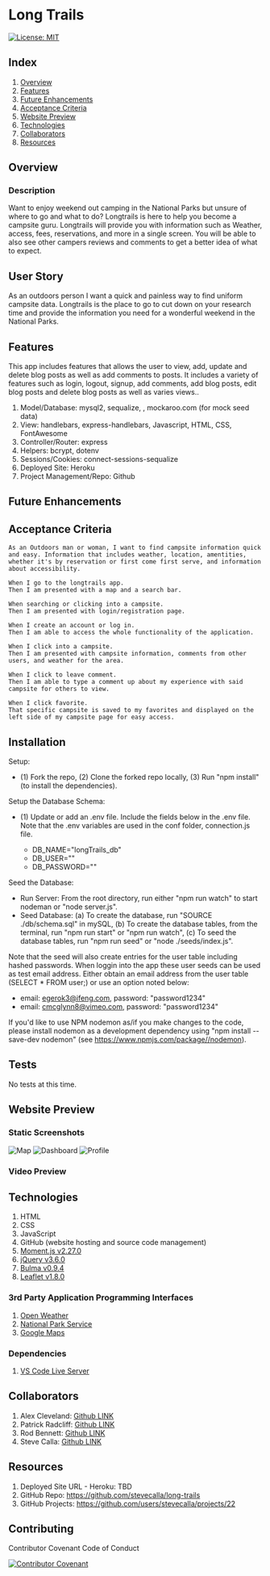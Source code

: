 # Long Trails
[![License:  MIT](https://img.shields.io/badge/License-MIT-yellow.svg)](https://opensource.org/licenses/MIT)

## Index

1. [Overview](#overview)
2. [Features](#features)
3. [Future Enhancements](#future-enhancements)
4. [Acceptance Criteria](#acceptance-criteria)
5. [Website Preview](#website-preview)
6. [Technologies](#technologies)
7. [Collaborators](#collaborators)
8. [Resources](#resources)

## Overview

### Description

Want to enjoy weekend out camping in the National Parks but unsure of where to go and what to do? Longtrails is here to help you become a campsite guru. Longtrails will provide you with information such as Weather, access, fees, reservations, and more in a single screen. You will be able to also see other campers reviews and comments to get a better idea of what to expect. 

## User Story

As an outdoors person I want a quick and painless way to find uniform campsite data. Longtrails is the place to go to cut down on your research time and provide the information you need for a wonderful weekend in the National Parks.

## Features

This app includes features that allows the user to view, add, update and delete blog posts as well as add comments to posts. It includes a variety of features such as login, logout, signup, add comments, add blog posts, edit blog posts and delete blog posts as well as varies views..

1. Model/Database: mysql2, sequalize, , mockaroo.com (for mock seed data)
2. View: handlebars, express-handlebars, Javascript, HTML, CSS, FontAwesome
3. Controller/Router: express
4. Helpers: bcrypt, dotenv
5. Sessions/Cookies: connect-sessions-sequalize
6. Deployed Site: Heroku
7. Project Management/Repo: Github

## Future Enhancements

<!-- 1. Sync the weather with driving directions so the user knows what the weather is forecasted to be when they get to various waypoints on their route.
2. Display all SNOTEL stations in Colorado on the map to provide info for backcountry skiers.
3. Add travel alerts to the driving directions display.
4. Use secure authentication and server side storage for user profiles
5. Increase robustness of input validation
6. Refactor code to single purpose functions -->

## Acceptance Criteria

```
As an Outdoors man or woman, I want to find campsite information quick and easy. Information that includes weather, location, amentities, whether it's by reservation or first come first serve, and information about accessibility.

When I go to the longtrails app.
Then I am presented with a map and a search bar.

When searching or clicking into a campsite.
Then I am presented with login/registration page.

When I create an account or log in.
Then I am able to access the whole functionality of the application.

When I click into a campsite.
Then I am presented with campsite information, comments from other users, and weather for the area.

When I click to leave comment.
Then I am able to type a comment up about my experience with said campsite for others to view.

When I click favorite.
That specific campsite is saved to my favorites and displayed on the left side of my campsite page for easy access.
```
## Installation

Setup: 
- (1) Fork the repo, (2) Clone the forked repo locally, (3) Run "npm install" (to install the dependencies).

Setup the Database Schema: 
- (1) Update or add an .env file. Include the fields below in the .env file. Note that the .env variables are used in the conf folder, connection.js file.

  * DB_NAME="longTrails_db"
  * DB_USER="<mySQL user name>"
  * DB_PASSWORD="<mySQL user password>"

Seed the Database: 
- Run Server: From the root directory, run either "npm run watch" to start nodeman or "node server.js".
- Seed Database: (a) To create the database, run "SOURCE ./db/schema.sql" in mySQL, (b) To create the database tables, from the terminal, run "npm run start" or "npm run watch", (c) To seed the database tables, run "npm run seed" or "node ./seeds/index.js".

Note that the seed will also create entries for the user table including hashed passwords. When loggin into the app these user seeds can be used as test email address. Either obtain an email address from the user table (SELECT * FROM user;) or use an option noted below:

  * email: egerok3@ifeng.com, password: "password1234"
  * email: cmcglynn8@vimeo.com, password: "password1234"

If you'd like to use NPM nodemon as/if you make changes to the code, please install nodemon as a development dependency using "npm install --save-dev nodemon" (see https://www.npmjs.com/package//nodemon). 

## Tests

No tests at this time.

## Website Preview

### Static Screenshots

<img alt="Map" src="./assets/images/screenshot_map.png">
<img alt="Dashboard" src="./assets/images/screenshot_dashboard.png">
<img alt="Profile" src="./assets/images/screenshot_profile.png">

### Video Preview

<!-- <img src="./assets/images/powder-bound.gif" width="" height=""/> -->

## Technologies

1. HTML
2. CSS
3. JavaScript
4. GitHub (website hosting and source code management)
5. [Moment.js v2.27.0](https://momentjs.com/)
6. [jQuery v3.6.0](https://jquery.com/)
7. [Bulma v0.9.4](https://bulma.io/)
8. [Leaflet v1.8.0](https://leafletjs.com/)

### 3rd Party Application Programming Interfaces

1. [Open Weather](https://openweathermap.org/api/one-call-3)
2. [National Park Service](developer.nps.gov/api/v1)
3. [Google Maps](https://developers.google.com/maps/documentation/javascript/examples/marker-accessibility)

### Dependencies

1. [VS Code Live Server](https://ritwickdey.github.io/vscode-live-server/)

## Collaborators

1. Alex Cleveland: [Github LINK](https://github.com/AClevel5/)
2. Patrick Radcliff: [Github LINK](https://github.com/PatrickARatcliff)
3. Rod Bennett: [Github LINK](https://github.com/RodBennett)
4. Steve Calla: [Github LINK](https://github.com/stevecalla)

## Resources

1. Deployed Site URL - Heroku: TBD
3. GitHub Repo: <https://github.com/stevecalla/long-trails>
3. GitHub Projects: <https://github.com/users/stevecalla/projects/22>

## Contributing

Contributor Covenant Code of Conduct

[![Contributor Covenant](https://img.shields.io/badge/Contributor%20Covenant-2.1-4baaaa.svg)](https://www.contributor-covenant.org/version/2/1/code_of_conduct/code_of_conduct.md)